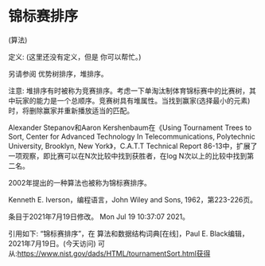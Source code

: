 # 锦标赛排序


(算法)



定义:
(这里还没有定义，但是
你可以帮忙。)



另请参阅
优势树排序，堆排序。



注意:
堆排序有时被称为竞赛排序。考虑一下单淘汰制体育锦标赛中的比赛树，其中玩家的能力是一个总顺序。竞赛树具有堆属性。当找到赢家(选择最小的元素)时，将删除赢家并重新播放适当的匹配。

Alexander Stepanov和Aaron Kershenbaum在《Using Tournament Trees to Sort, Center for Advanced Technology In Telecommunications, Polytechnic University, Brooklyn, New York》，C.A.T.T Technical Report 86-13中，扩展了一项观察，即比赛可以在N次比较中找到获胜者，在log N次以上的比较中找到第二名。

2002年提出的一种算法也被称为锦标赛排序。



Kenneth E. Iverson，编程语言，John Wiley and Sons, 1962，第223-226页。








条目于2021年7月19日修改。
Mon Jul 19 10:37:07 2021。



引用如下:
“锦标赛排序”，在
算法和数据结构词典[在线]，Paul E. Black编辑，2021年7月19日。(今天访问)
可从:https://www.nist.gov/dads/HTML/tournamentSort.html获得